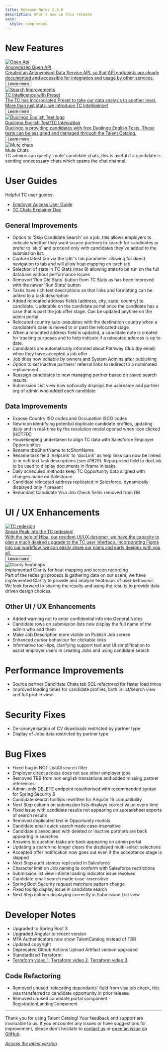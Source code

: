 ```yaml
---
title: Release Notes 2.3.0
description: What's new in this release
sass:
  style: compressed
---
```


# New Features

<div class="card-container">
  <a href="./v230/anonymized_open_api" class="card">
    <img src="./assets/images/v230/OpenApi.png" alt="Open Api" class="card-image">
    <div class="card-body">
      <div class="card-title">Anonymized Open API</div>
      <div class="card-description">
        Created an Anonymised Data Service API, so that API endpoints are clearly documented and accessible for 
        integration and usage by other services.
      </div>
      <div class="card-footer">
        <button class="btn btn-sm">Learn more</button>
      </div>
    </div>
  </a>

  <a href="./v230/tc_intelligence" class="card">
    <img src="./assets/images/v230/PresetLogo.png" alt="Search Improvements" class="card-image">
    <div class="card-body">
      <div class="card-title">TC Intelligence with Preset</div>
      <div class="card-description">
        The TC has incorporated Preset to take our data analysis to another level. 
        More than just stats, we introduce TC Intelligence!
      </div>
      <div class="card-footer">
        <button class="btn btn-sm">Learn more</button>
      </div>
    </div>
  </a>
</div>

<div class="card-container">
  <a href="./v230/duolingo_english_test" class="card">
    <img src="./assets/images/v230/DuolingoEnglishTestLogo.png" alt="Duolingo English Test logo" class="card-image">
    <div class="card-body">
      <div class="card-title">Duolingo English Test/TC Integration</div>
      <div class="card-description">
        Duolingo is providing candidates with free Duolingo English Tests. These tests can be assigned and managed 
        through the Talent Catalog.
      </div>
      <div class="card-footer">
        <button class="btn btn-sm">Learn more</button>
      </div>
    </div>
  </a>

  <div class="card">
    <img src="./assets/images/v230/MuteChat.png" alt="Mute chats" class="card-image">
    <div class="card-body">
      <div class="card-title">Mute Chats</div>
      <div class="card-description">
        TC admins can quietly 'mute' candidate chats, this is useful if a candidate is sending unnecessary chats which spams the chat channel.
      </div>
    </div>
  </div>
</div>

# User Guides

Helpful TC user guides:
<ul>
    <li>
        <a href="https://docs.google.com/document/d/1h5QaUNOSPP-pjJsMCDwXS_SQUrurvLfnBKPX87orgbE/edit?usp=sharing" 
        target="_blank">Employer Access User Guide</a>
    </li>
    <li>
        <a href="https://docs.google.com/document/d/1h5QaUNOSPP-pjJsMCDwXS_SQUrurvLfnBKPX87orgbE/edit?usp=sharing" 
        target="_blank">TC Chats Explainer Doc</a>
    </li>
</ul>


## General Improvements

- Option to 'Skip Candidate Search' on a job, this allows employers to indicate whether they want source partners to search for candidates or prefer to 'skip' and proceed only with candidates they’ve added to the submission list.
- Capture latest tab via the URL's tab parameter allowing for direct navigation to tab and will allow heat mapping on each tab
- Selection of stats in TC Stats (max 8) allowing stats to be run on the full database without performance issues
- Removed 'Run Old Stats' button from TC Stats as has been improved with the newer 'Run Stats' button
- Tasks have rich text descriptions so that links and formatting can be added to a task description
- Added relocated address fields (address, city, state, country) to candidate. Updatable on the candidate portal once the candidate has a case that is past the job offer stage. Can be updated anytime on the admin portal.
- Relocated country auto-populates with the destination country when a candidate's case is moved to or past the relocated stage.
- When a relocated address field is updated, a candidate note is created for tracking purposes and to help indicate if a relocated address is up to date.
- Candidates are automatically informed about Pathway Club (by email) when they have accepted a job offer
- Job titles now editable by owners and System Admins after publishing
- Option to set inactive partners' referral links to redirect to a nominated replacement
- Reassign candidates to new managing partner based on saved search results
- Submission List view now optionally displays the username and partner org of admin who added each candidate

## Data Improvements
- Expose Country ISO codes and Occupation ISCO codes
- New icon identifying potential duplicate candidate profiles, updating daily and in real-time by the resolution modal opened when icon clicked (HOTFIX)
- Housekeeping undertaken to align TC data with Salesforce Employer Opportunities
- Rename tbbShortName to tcShortName
- Rename task field 'helpLink' to 'docLink' as help links can now be linked to in rich text task descriptions (see #1829). Repurposed field to docLink to be used to display documents in iframe in tasks.
- Daily scheduled methods keep TC Opportunity data aligned with changes made on Salesforce
- Candidate relocated address replicated in Salesforce, dynamically displayed only if present
- Redundant Candidate Visa Job Check fields removed from DB

# UI / UX Enhancements
<div class="card-container">
  <a href="./v230/tc_redesign" class="card">
    <img src="./assets/images/v230/SearchRedesign.png" alt="TC redesign" class="card-image">
    <div class="card-body">
      <div class="card-title">Sneak Peak into the TC redesign!</div>
      <div class="card-description">
        With the help of Hiba, our resident UI/UX designer, we have the capacity to plan a much desired upgrade to the TC user interface. 
        Incorporating Figma into our workflow, we can easily share our plans and early designs with you all.
      </div>
      <div class="card-footer">
         <button class="btn btn-sm">Learn more</button>
      </div>
    </div>
  </a>

  <div class="card">
    <img src="./assets/images/v230/ClarityHeatmaps.png" alt="Clarity heatmaps" class="card-image">
    <div class="card-body">
      <div class="card-title">Implemented Clarity for heat mapping and screen recording</div>
      <div class="card-description">
        Part of the redesign process is gathering data on our users, we have implemented Clarity to provide and analyse heatmaps of user behaviour. 
        We look forward to sharing the results and using the results to provide data driven design choices.
      </div>
    </div>
  </div>
</div>


## Other UI / UX Enhancements

- Added warning not to enter confidential info into General Notes
- Candidate rows on submission lists now display the full name of the admin who add them
- Make Job Description more visible on Publish Job screen
- Enhanced cursor behaviour for clickable links
- Informative tool-tips, clarifying support text and UI simplification to assist employer users in creating Jobs and using candidate search

# Performance Improvements

- Source partner Candidate Chats tab SQL refactored for faster load times
- Improved loading times for candidate profiles, both in list/search view and full profile view

# Security Fixes
- De-anonymisation of CV downloads restricted by partner type
- Display of Jobs data restricted by partner type

# Bug Fixes

- Fixed bug in NOT ListAll search filter
- Employer direct access does not see other employer jobs
- Removed TBB from non english translations and added missing partner references
- Admin-only DELETE endpoint reauthorised with recommended syntax for Spring Security 6
- Candidate search tooltips rewritten for Angular 16 compatibility
- Next Step column on submission lists displays correct value every time
- Fixed issue with candidate results not appearing on spreadsheet exports of search results
- Removed duplicated text in Opportunity modals
- Candidate email quick search made case-insensitive
- Candidate's associated with deleted or inactive partners are back appearing in searches
- Answers to question tasks are back appearing on admin portal
- Updating a search no longer clears the displayed multi-select selections
- Accepted offer notification now goes out even if the acceptance stage is skipped
- Next Step audit stamps replicated in Salesforce
- Character limit on Job naming to conform with Salesforce restrictions
- Submission list view infinite loading indicator issue resolved
- Candidate email search made case-insensitive
- Spring Boot Security request matchers pattern change
- Fixed tooltip display issue in candidate search
- Next Step column displaying correctly in Submission List view

# Developer Notes
- Upgraded to Spring Boot 3
- Upgraded Angular to recent version
- MFA Authenticators now show TalentCatalog instead of TBB
- Updated copyright
- Deprecated Github Actions Upload Artifact version upgraded
- Standardized Terraform: 
- <a href="https://drive.google.com/file/d/1JZUenkyr2rtVB7h8eElkRvXfwqbCIPQB/view?usp=drive_link" 
rel="noopener noreferrer nofollow" target="_blank">Terraform video 1</a>, 
<a href="https://drive.google.com/file/d/1kEiK77T8_krmqX-TxVodmNAJhDznbocA/view?usp=drive_link" 
rel="noopener noreferrer nofollow" target="_blank">Terraform video 2</a>, 
<a href="https://drive.google.com/file/d/1wLvXbuIZViKFnqJZd_R5HMsBVQrqhD_4/view?usp=drive_link"
rel="noopener noreferrer nofollow" target="_blank">Terraform video 3</a>.

## Code Refactoring
- Removed unused 'relocating dependants' field from visa job check, this was transferred to candidate opportunity in prior release.
- Removed unused candidate portal component - RegistrationLandingComponent

---

Thank you for using Talent Catalog! Your feedback and support are invaluable to us. If you encounter
any issues or have suggestions for improvement, please don't hesitate to [contact us](mailto:support@talentcatalog.net) or
[open an issue on GitHub](https://github.com/Talent-Catalog/talentcatalog/issues).

*[Access the latest version](https://tctalent.org/admin-portal/login)*
